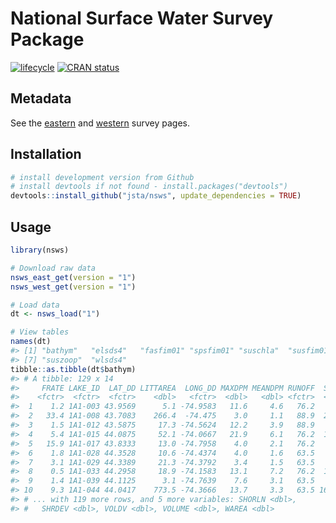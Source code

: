 <!-- README.md is generated from README.Rmd. Please edit that file -->
National Surface Water Survey Package
=====================================

[![lifecycle](https://img.shields.io/badge/lifecycle-stable-brightgreen.svg)](https://img.shields.io/badge/lifecycle-stable-brightgreen.svg) [![CRAN status](http://www.r-pkg.org/badges/version/nsws)](https://cran.r-project.org/package=nsws)

Metadata
--------

See the [eastern](https://archive.epa.gov/emap/archive-emap/web/html/els.html) and [western](https://archive.epa.gov/emap/archive-emap/web/html/wls.html) survey pages.

Installation
------------

``` r
# install development version from Github
# install devtools if not found - install.packages("devtools")
devtools::install_github("jsta/nsws", update_dependencies = TRUE)
```

Usage
-----

``` r
library(nsws)
```

``` r
# Download raw data
nsws_east_get(version = "1")
nsws_west_get(version = "1")
```

``` r
# Load data
dt <- nsws_load("1")

# View tables
names(dt)
#> [1] "bathym"   "elsds4"   "fasfim01" "spsfim01" "suschla"  "susfim01"
#> [7] "suszoop"  "wlsds4"
tibble::as.tibble(dt$bathym)
#> # A tibble: 129 x 14
#>     FRATE LAKE_ID  LAT_DD LITTAREA  LONG_DD MAXDPM MEANDPM RUNOFF  SAREA
#>    <fctr>  <fctr>  <fctr>    <dbl>   <fctr>  <dbl>   <dbl> <fctr>  <dbl>
#>  1    1.2 1A1-003 43.9569      5.1 -74.9583   11.6     4.6   76.2   13.5
#>  2   33.4 1A1-008 43.7083    266.4  -74.475    3.0     1.1   88.9  266.4
#>  3    1.5 1A1-012 43.5875     17.3 -74.5624   12.2     3.9   88.9   42.6
#>  4    5.4 1A1-015 44.0875     52.1 -74.0667   21.9     6.1   76.2  102.1
#>  5   15.9 1A1-017 43.8333     13.0 -74.7958    4.0     2.1   76.2   20.7
#>  6    1.8 1A1-028 44.3528     10.6 -74.4374    4.0     1.6   63.5   27.7
#>  7    3.1 1A1-029 44.3389     21.3 -74.3792    3.4     1.5   63.5   24.8
#>  8    0.5 1A1-033 44.2958     18.9 -74.1583   13.1     7.2   76.2  113.0
#>  9    1.4 1A1-039 44.1125      3.1 -74.7639    7.6     3.1   63.5    5.9
#> 10    9.3 1A1-044 44.0417    773.5 -74.3666   13.7     3.3   63.5 1626.9
#> # ... with 119 more rows, and 5 more variables: SHORLN <dbl>,
#> #   SHRDEV <dbl>, VOLDV <dbl>, VOLUME <dbl>, WAREA <dbl>
```
